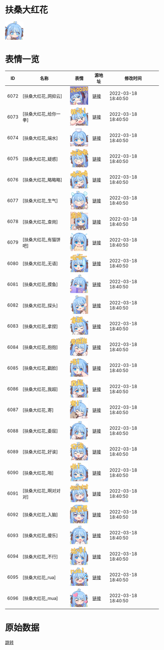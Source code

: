 # 扶桑大红花

<img src="./cover.png" height="60" alt="cover" />

# 表情一览

|ID|名称|表情|源地址|修改时间|
|----|----|----|----|----|
|6072|[扶桑大红花_网抑云]|<img src="./pic/006072_%5B扶桑大红花_网抑云%5D.png" height="60" alt="网抑云"/>|[链接](http://i0.hdslb.com/bfs/emote/02a3a6467a3cc04bd7f4cefcdda96e9456e2ad11.png)|2022-03-18 18:40:50|
|6073|[扶桑大红花_给你一拳]|<img src="./pic/006073_%5B扶桑大红花_给你一拳%5D.png" height="60" alt="给你一拳"/>|[链接](http://i0.hdslb.com/bfs/emote/e338200f8ba5fbfb9e2306a521538d4ae73b0543.png)|2022-03-18 18:40:50|
|6074|[扶桑大红花_端水]|<img src="./pic/006074_%5B扶桑大红花_端水%5D.png" height="60" alt="端水"/>|[链接](http://i0.hdslb.com/bfs/emote/c9f605d069d768ac05f3fd83fe7b7113945f4225.png)|2022-03-18 18:40:50|
|6075|[扶桑大红花_疑惑]|<img src="./pic/006075_%5B扶桑大红花_疑惑%5D.png" height="60" alt="疑惑"/>|[链接](http://i0.hdslb.com/bfs/emote/5d3d9164fd05da8a1690d7a1dff210bdf822a64d.png)|2022-03-18 18:40:50|
|6076|[扶桑大红花_略略略]|<img src="./pic/006076_%5B扶桑大红花_略略略%5D.png" height="60" alt="略略略"/>|[链接](http://i0.hdslb.com/bfs/emote/e1fd8c1f6947c94e3227e7f7afe8de61aa277a24.png)|2022-03-18 18:40:50|
|6077|[扶桑大红花_生气]|<img src="./pic/006077_%5B扶桑大红花_生气%5D.png" height="60" alt="生气"/>|[链接](http://i0.hdslb.com/bfs/emote/6adad591921aa4d51a8399b6efdf18f84e7144f6.png)|2022-03-18 18:40:50|
|6078|[扶桑大红花_查岗]|<img src="./pic/006078_%5B扶桑大红花_查岗%5D.png" height="60" alt="查岗"/>|[链接](http://i0.hdslb.com/bfs/emote/b8f4e9fdd732d5bcfd8038af4e8e2d227afb3a9a.png)|2022-03-18 18:40:50|
|6079|[扶桑大红花_有猫饼吧]|<img src="./pic/006079_%5B扶桑大红花_有猫饼吧%5D.png" height="60" alt="有猫饼吧"/>|[链接](http://i0.hdslb.com/bfs/emote/0cd6d28a0d2e44424742c9c9438daf310ecfa493.png)|2022-03-18 18:40:50|
|6080|[扶桑大红花_无语]|<img src="./pic/006080_%5B扶桑大红花_无语%5D.png" height="60" alt="无语"/>|[链接](http://i0.hdslb.com/bfs/emote/8102735ecff4386e5fdbbff4480bff544ef7a93b.png)|2022-03-18 18:40:50|
|6081|[扶桑大红花_摸鱼]|<img src="./pic/006081_%5B扶桑大红花_摸鱼%5D.png" height="60" alt="摸鱼"/>|[链接](http://i0.hdslb.com/bfs/emote/9b865c6dd2656786d5320c69224d023d48d9e882.png)|2022-03-18 18:40:50|
|6082|[扶桑大红花_探头]|<img src="./pic/006082_%5B扶桑大红花_探头%5D.png" height="60" alt="探头"/>|[链接](http://i0.hdslb.com/bfs/emote/0bff2da0d06b2f0d356ab0bb5cd8ca3635522fa4.png)|2022-03-18 18:40:50|
|6083|[扶桑大红花_拿捏]|<img src="./pic/006083_%5B扶桑大红花_拿捏%5D.png" height="60" alt="拿捏"/>|[链接](http://i0.hdslb.com/bfs/emote/6a7c041ad3636e85aaebc4e691603af365a6276c.png)|2022-03-18 18:40:50|
|6084|[扶桑大红花_抱抱]|<img src="./pic/006084_%5B扶桑大红花_抱抱%5D.png" height="60" alt="抱抱"/>|[链接](http://i0.hdslb.com/bfs/emote/c62054c755e052d00ab13a428ce97b89cb2fae4c.png)|2022-03-18 18:40:50|
|6085|[扶桑大红花_戳脸]|<img src="./pic/006085_%5B扶桑大红花_戳脸%5D.png" height="60" alt="戳脸"/>|[链接](http://i0.hdslb.com/bfs/emote/63b0f7001d153c12df2268bd0f661e8c4f2fcfd2.png)|2022-03-18 18:40:50|
|6086|[扶桑大红花_我超]|<img src="./pic/006086_%5B扶桑大红花_我超%5D.png" height="60" alt="我超"/>|[链接](http://i0.hdslb.com/bfs/emote/46920436f3bf07e2a93ebabd1d9b0d8104c823f4.png)|2022-03-18 18:40:50|
|6087|[扶桑大红花_寄]|<img src="./pic/006087_%5B扶桑大红花_寄%5D.png" height="60" alt="寄"/>|[链接](http://i0.hdslb.com/bfs/emote/d826e9948a70fb78da42876c66f921ab6a02155d.png)|2022-03-18 18:40:50|
|6088|[扶桑大红花_委屈]|<img src="./pic/006088_%5B扶桑大红花_委屈%5D.png" height="60" alt="委屈"/>|[链接](http://i0.hdslb.com/bfs/emote/983c372de98280de1d213c113c1eea36d4cb5741.png)|2022-03-18 18:40:50|
|6089|[扶桑大红花_好诶]|<img src="./pic/006089_%5B扶桑大红花_好诶%5D.png" height="60" alt="好诶"/>|[链接](http://i0.hdslb.com/bfs/emote/1acaf75c1f900e827922169b8512a5c38695f620.png)|2022-03-18 18:40:50|
|6090|[扶桑大红花_啪]|<img src="./pic/006090_%5B扶桑大红花_啪%5D.png" height="60" alt="啪"/>|[链接](http://i0.hdslb.com/bfs/emote/0f06e1363cbfd72ed411c2385f3c64d098fdac18.png)|2022-03-18 18:40:50|
|6091|[扶桑大红花_啊对对对]|<img src="./pic/006091_%5B扶桑大红花_啊对对对%5D.png" height="60" alt="啊对对对"/>|[链接](http://i0.hdslb.com/bfs/emote/728d3516fc52879f1269afb71abbca540f068575.png)|2022-03-18 18:40:50|
|6092|[扶桑大红花_入脑]|<img src="./pic/006092_%5B扶桑大红花_入脑%5D.png" height="60" alt="入脑"/>|[链接](http://i0.hdslb.com/bfs/emote/6b343b588735140442460054a4b64e81a6ee9dd9.png)|2022-03-18 18:40:50|
|6093|[扶桑大红花_傻乐]|<img src="./pic/006093_%5B扶桑大红花_傻乐%5D.png" height="60" alt="傻乐"/>|[链接](http://i0.hdslb.com/bfs/emote/e238092a3a4cdd7fd9b07d070de878b5a46ff0b9.png)|2022-03-18 18:40:50|
|6094|[扶桑大红花_不行]|<img src="./pic/006094_%5B扶桑大红花_不行%5D.png" height="60" alt="不行"/>|[链接](http://i0.hdslb.com/bfs/emote/b21a234b272c952b012af2cfa097693b126bd445.png)|2022-03-18 18:40:50|
|6095|[扶桑大红花_rua]|<img src="./pic/006095_%5B扶桑大红花_rua%5D.png" height="60" alt="rua"/>|[链接](http://i0.hdslb.com/bfs/emote/50053d5c3c485fda2c110ed0874a6a5a2d7f1dff.png)|2022-03-18 18:40:50|
|6096|[扶桑大红花_mua]|<img src="./pic/006096_%5B扶桑大红花_mua%5D.png" height="60" alt="mua"/>|[链接](http://i0.hdslb.com/bfs/emote/eb3e712c46132527c24bc4dd0315a9d8cb76eef6.png)|2022-03-18 18:40:50|

# 原始数据

[跳转](./raw.json)

